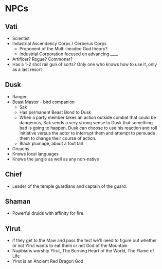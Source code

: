# NPCs
## Vati
- Scientist
- Industrial Ascendency Corps / Cerberus Corps
  - Proponent of the Multi-headed God theory?
  - Industrial Corporation focused on advancing ____
- Artificer? Rogue? Commoner?
- Has a 1-2 shot rail gun of sorts? Only one who knows how to use it, only as a last resort

## Dusk
- Ranger
- Beast Master - bird companion
  - Sak
  - Has permanent Beast Bond to Dusk
  - When a party member takes an action outside combat that could be dangerous, Sak sends a very strong sense to Dusk that something bad is going to happen. Dusk can choose to use his reaction and roll initiative versus the actor to interrupt them and attempt to persuade them to change their course of action.
  - Black plumage, about a foot tall
- Grouchy
- Knows local languages
- Knows the jungle as well as any non-native

## Chief
- Leader of the temple guardians and captain of the guard.

## Shaman
- Powerful druids with affinity for fire.

## Ylrut
- if they get to the Maw and pass the test we'll need to figure out whether or not Ylrut wants to eat them or not
God of the Mountain
- Nayibians worship Ylrut, The Burning Heart of the World, The Flame of Life
- Ylrut is an Ancient Red Dragon God
